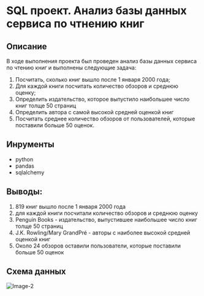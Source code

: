 # SQL проект. Анализ базы данных сервиса по чтнению книг

## Описание 
В ходе выполнения проекта был проведен анализ базы данных сервиса по чтению книг и выполнены следующие задача:
1) Посчитать, сколько книг вышло после 1 января 2000 года;
2) Для каждой книги посчитать количество обзоров и среднюю оценку;
3) Определить издательство, которое выпустило наибольшее число книг толще 50 страниц
4) Определить автора с самой высокой средней оценкой книг
5) Посчитать среднее количество обзоров от пользователей, которые поставили больше 50 оценок.

## Инрументы
- python
- pandas
- sqlalchemy

## Выводы:
1) 819 книг вышло после 1 января 2000 года
2) для каждой книги посчитали количество обзоров и среднюю оценку
3) Penguin Books - издательство, выпустившее наибольшее число книг толще 50 страниц
4) J.K. Rowling/Mary GrandPré - авторы с наиболее высокой средней оценкой книг
5) Около 24 обзоров оставили пользователи, которые поставили больше 50 оценок

## Схема данных
![Image-2](https://user-images.githubusercontent.com/130585704/235449013-1a81f59f-144b-4c5e-9924-e3918cbc4d98.png)
